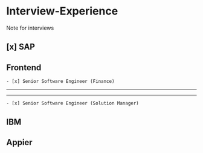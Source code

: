 # Interview-Experience
Note for interviews

##  [x] SAP
**Frontend**  
---
    - [x] Senior Software Engineer (Finance)
---
---
    - [x] Senior Software Engineer (Solution Manager)

## IBM

## Appier
